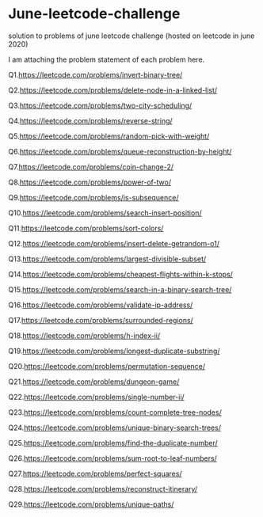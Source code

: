 # June-leetcode-challenge
solution to problems of june leetcode challenge (hosted on leetcode in june 2020)


I am attaching the problem statement of each problem here.

Q1.https://leetcode.com/problems/invert-binary-tree/

Q2.https://leetcode.com/problems/delete-node-in-a-linked-list/

Q3.https://leetcode.com/problems/two-city-scheduling/

Q4.https://leetcode.com/problems/reverse-string/

Q5.https://leetcode.com/problems/random-pick-with-weight/

Q6.https://leetcode.com/problems/queue-reconstruction-by-height/

Q7.https://leetcode.com/problems/coin-change-2/

Q8.https://leetcode.com/problems/power-of-two/

Q9.https://leetcode.com/problems/is-subsequence/

Q10.https://leetcode.com/problems/search-insert-position/

Q11.https://leetcode.com/problems/sort-colors/

Q12.https://leetcode.com/problems/insert-delete-getrandom-o1/

Q13.https://leetcode.com/problems/largest-divisible-subset/

Q14.https://leetcode.com/problems/cheapest-flights-within-k-stops/

Q15.https://leetcode.com/problems/search-in-a-binary-search-tree/

Q16.https://leetcode.com/problems/validate-ip-address/

Q17.https://leetcode.com/problems/surrounded-regions/

Q18.https://leetcode.com/problems/h-index-ii/

Q19.https://leetcode.com/problems/longest-duplicate-substring/

Q20.https://leetcode.com/problems/permutation-sequence/

Q21.https://leetcode.com/problems/dungeon-game/

Q22.https://leetcode.com/problems/single-number-ii/

Q23.https://leetcode.com/problems/count-complete-tree-nodes/

Q24.https://leetcode.com/problems/unique-binary-search-trees/

Q25.https://leetcode.com/problems/find-the-duplicate-number/

Q26.https://leetcode.com/problems/sum-root-to-leaf-numbers/

Q27.https://leetcode.com/problems/perfect-squares/

Q28.https://leetcode.com/problems/reconstruct-itinerary/

Q29.https://leetcode.com/problems/unique-paths/
